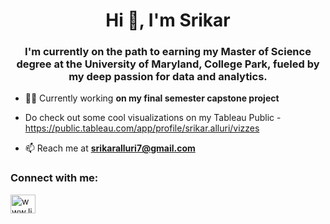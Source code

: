 <h1 align="center">Hi 👋, I'm Srikar</h1>
<h3 align="center">I'm currently on the path to earning my Master of Science degree at the University of Maryland, College Park, fueled by my deep passion for data and analytics.</h3>

- 👨‍💻 Currently working **on my final semester capstone project**

- Do check out some cool visualizations on my Tableau Public - https://public.tableau.com/app/profile/srikar.alluri/vizzes

- 📫 Reach me at **srikaralluri7@gmail.com**

<h3 align="left">Connect with me:</h3>
<p align="left">
<a href="https://linkedin.com/in/www.linkedin.com/in/srikar-alluri" target="blank"><img align="center" src="https://raw.githubusercontent.com/rahuldkjain/github-profile-readme-generator/master/src/images/icons/Social/linked-in-alt.svg" alt="www.linkedin.com/in/srikar-alluri" height="30" width="40" /></a>
</p>

